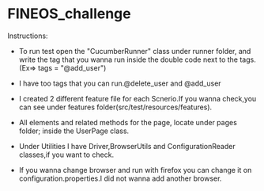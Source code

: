 # FINEOS_challenge

Instructions:

- To run test open the "CucumberRunner" class under runner folder,
 and write the tag that you wanna run inside the double code next to the tags.(Ex=> tags = "@add_user")
 
- I have too tags that you can run.@delete_user and @add_user

- I created 2 different feature file for each Scnerio.If you wanna check,you can see under features folder(src/test/resources/features).

- All elements and related methods for the page, locate under pages folder; inside the UserPage class.

- Under Utilities I have Driver,BrowserUtils and ConfigurationReader classes,if you want to check.

- If you wanna change browser and run with firefox you can change it on configuration.properties.I did not wanna add another browser.



